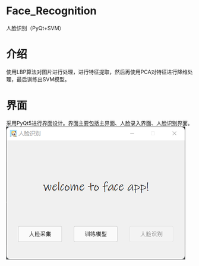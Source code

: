 # Face_Recognition
人脸识别（PyQt+SVM）
# 介绍
使用LBP算法对图片进行处理，进行特征提取，然后再使用PCA对特征进行降维处理，最后训练出SVM模型。
# 界面
采用PyQt5进行界面设计。界面主要包括主界面、人脸录入界面、人脸识别界面。
![主界面](https://github.com/mayali123/Face_Recognition/blob/main/Resources/main.png)
